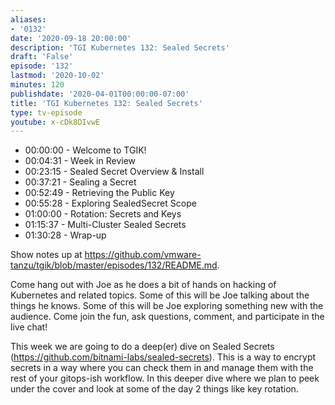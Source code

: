 ```yaml
---
aliases:
- '0132'
date: '2020-09-18 20:00:00'
description: 'TGI Kubernetes 132: Sealed Secrets'
draft: 'False'
episode: '132'
lastmod: '2020-10-02'
minutes: 120
publishdate: '2020-04-01T00:00:00-07:00'
title: 'TGI Kubernetes 132: Sealed Secrets'
type: tv-episode
youtube: x-cDk8DIvwE
---
```


- 00:00:00 - Welcome to TGIK!
- 00:04:31 - Week in Review
- 00:23:15 - Sealed Secret Overview & Install
- 00:37:21 - Sealing a Secret
- 00:52:49 - Retrieving the Public Key
- 00:55:28 - Exploring SealedSecret Scope
- 01:00:00 - Rotation: Secrets and Keys
- 01:15:37 - Multi-Cluster Sealed Secrets
- 01:30:28 - Wrap-up

Show notes up at https://github.com/vmware-tanzu/tgik/blob/master/episodes/132/README.md.

Come hang out with Joe as he does a bit of hands on hacking of Kubernetes and related topics. Some of this will be Joe talking about the things he knows. Some of this will be Joe exploring something new with the audience. Come join the fun, ask questions, comment, and participate in the live chat!

This week we are going to do a deep(er) dive on Sealed Secrets (https://github.com/bitnami-labs/sealed-secrets).  This is a way to encrypt secrets in a way where you can check them in and manage them with the rest of your gitops-ish workflow.  In this deeper dive where we plan to peek under the cover and look at some of the day 2 things like key rotation.